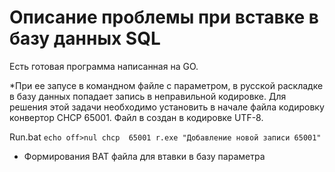 

# Описание проблемы при вставке в базу данных SQL 

Есть готовая программа написанная на GO. 

*При ее запусе в командном файле с параметром, в русской раскладке в базу данных попадает запись в неправильной 
кодировке. Для решения этой задачи необходимо установить в начале файла кодировку конвертор
CHCP 65001. Файл в создан в кодировке UTF-8.

Run.bat
`
  echo off>nul
  chcp  65001
  r.exe "Добавление новой записи 65001"
 `


* Формирования BAT файла для втавки в базу параметра


